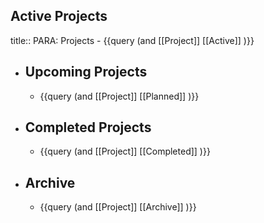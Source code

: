## Active Projects
title:: PARA: Projects
	- {{query (and [[Project]] [[Active]] )}}
- ## Upcoming Projects
	- {{query (and [[Project]] [[Planned]] )}}
- ## Completed Projects
	- {{query (and [[Project]] [[Completed]] )}}
- ## Archive
	- {{query (and [[Project]] [[Archive]] )}}